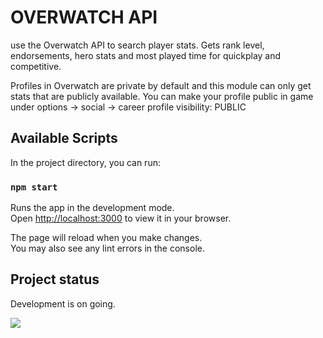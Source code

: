 # OVERWATCH API
use the Overwatch API to search player stats.
Gets rank level, endorsements, hero stats and most played time for quickplay and competitive.

Profiles in Overwatch are private by default and this module can only get stats that are publicly available. You can make your profile public in game under options -> social -> career profile visibility: PUBLIC

## Available Scripts

In the project directory, you can run:

### `npm start`

Runs the app in the development mode.\
Open [http://localhost:3000](http://localhost:3000) to view it in your browser.

The page will reload when you make changes.\
You may also see any lint errors in the console.



## Project status

Development is on going.

<img src='https://img.shields.io/github/last-commit/Nhujarski/SpartanUI' />
